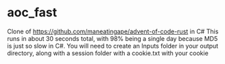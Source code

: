 # aoc_fast
Clone of https://github.com/maneatingape/advent-of-code-rust in C#
This runs in about 30 seconds total, with 98% being a single day because MD5 is just so slow in C#.
You will need to create an Inputs folder in your output directory, along with a session folder with a cookie.txt with your cookie
